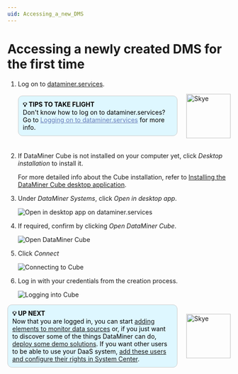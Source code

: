 ```yaml
---
uid: Accessing_a_new_DMS
---
```


# Accessing a newly created DMS for the first time

1. Log on to [dataminer.services](https://dataminer.services).

   <div style="display: flex; align-items: center; justify-content: space-between; margin: 0 auto; max-width: 100%;">
     <div style="border: 1px solid #ccc; border-radius: 10px; padding: 10px; flex-grow: 1; background-color: #DEF7FF; margin-right: 20px; color: #000000;">
       <b>💡 TIPS TO TAKE FLIGHT</b><br>Don't know how to log on to dataminer.services? Go to <a href="xref:Logging_on_to_dataminer_services" style="color: #657AB7;">Logging on to dataminer.services</a> for more info.
     </div>
     <img src="~/images/Skye.svg" alt="Skye" style="width: 100px; flex-shrink: 0;">
   </div>
   <br>

1. If DataMiner Cube is not installed on your computer yet, click *Desktop installation* to install it.

   For more detailed info about the Cube installation, refer to [Installing the DataMiner Cube desktop application](xref:Installing_the_DataMiner_Cube_desktop_application).

1. Under *DataMiner Systems*, click *Open in desktop app*.

   ![Open in desktop app on dataminer.services](~/dataminer/images/daas_access_001.png "Open dekstop app")

1. If required, confirm by clicking *Open DataMiner Cube*.

   ![Open DataMiner Cube](~/dataminer/images/daas_access_002.png)

1. Click *Connect*

   ![Connecting to Cube](~/dataminer/images/daas_access_003.png)

1. Log in with your credentials from the creation process.

   ![Logging into Cube](~/dataminer/images/daas_access_004.png)

<div style="display: flex; align-items: center; justify-content: space-between; margin: 0 auto; max-width: 100%;">
  <div style="border: 1px solid #ccc; border-radius: 10px; padding: 10px; flex-grow: 1; background-color: #DEF7FF; margin-right: 20px; color: #000000;">
    <b>💡 UP NEXT</b><br>Now that you are logged in, you can start <a href="xref:DaaS_connecting_to_data_sources">adding elements to monitor data sources</a> or, if you just want to discover some of the things DataMiner can do, <a href="xref:DaaS_deploying_solution_demos">deploy some demo solutions</a>. If you want other users to be able to use your DaaS system, <a href="xref:Managing_users">add these users and configure their rights in System Center</a>.
  </div>
  <img src="~/images/Skye.svg" alt="Skye" style="width: 100px; flex-shrink: 0;">
</div>
